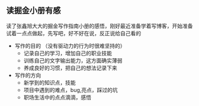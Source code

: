 ## 读掘金小册有感
读了张鑫旭大大的掘金写作指南小册的感悟，刚好最近准备学着写博客，开始准备试着一点点做起，先写吧，好不好在说，反正说给自己看的
- 写作的目的 （没有驱动力的行为时很难坚持的）
    - 记录自己的学习，增加自己的职业技能
    - 训练自己的文字输出能力，这方面确实薄弱
    - 养成良好的习惯，把自己的想法记录下来
- 写作的方向
    - 新学到的知识点，技能
    - 项目中遇到的难点，bug,亮点，踩过的坑
    - 职场生活中的点点滴滴，感悟